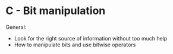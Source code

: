 # C - Bit manipulation

General:

* Look for the right source of information without too much help
* How to manipulate bits and use bitwise operators